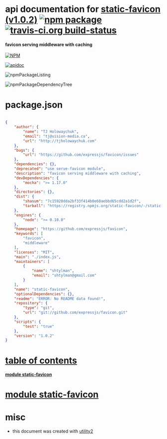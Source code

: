 # api documentation for  [static-favicon (v1.0.2)](https://github.com/expressjs/favicon)  [![npm package](https://img.shields.io/npm/v/npmdoc-static-favicon.svg?style=flat-square)](https://www.npmjs.org/package/npmdoc-static-favicon) [![travis-ci.org build-status](https://api.travis-ci.org/npmdoc/node-npmdoc-static-favicon.svg)](https://travis-ci.org/npmdoc/node-npmdoc-static-favicon)
#### favicon serving middleware with caching

[![NPM](https://nodei.co/npm/static-favicon.png?downloads=true)](https://www.npmjs.com/package/static-favicon)

[![apidoc](https://npmdoc.github.io/node-npmdoc-static-favicon/build/screenCapture.buildNpmdoc.browser._2Fhome_2Ftravis_2Fbuild_2Fnpmdoc_2Fnode-npmdoc-static-favicon_2Ftmp_2Fbuild_2Fapidoc.html.png)](https://npmdoc.github.io/node-npmdoc-static-favicon/build/apidoc.html)

![npmPackageListing](https://npmdoc.github.io/node-npmdoc-static-favicon/build/screenCapture.npmPackageListing.svg)

![npmPackageDependencyTree](https://npmdoc.github.io/node-npmdoc-static-favicon/build/screenCapture.npmPackageDependencyTree.svg)



# package.json

```json

{
    "author": {
        "name": "TJ Holowaychuk",
        "email": "tj@vision-media.ca",
        "url": "http://tjholowaychuk.com"
    },
    "bugs": {
        "url": "https://github.com/expressjs/favicon/issues"
    },
    "dependencies": {},
    "deprecated": "use serve-favicon module",
    "description": "favicon serving middleware with caching",
    "devDependencies": {
        "mocha": ">= 1.17.0"
    },
    "directories": {},
    "dist": {
        "shasum": "7c15920dda2bf33f414b0e60aebbd65cdd2a1d2f",
        "tarball": "https://registry.npmjs.org/static-favicon/-/static-favicon-1.0.2.tgz"
    },
    "engines": {
        "node": ">= 0.10.0"
    },
    "homepage": "https://github.com/expressjs/favicon",
    "keywords": [
        "favicon",
        "middleware"
    ],
    "licenses": "MIT",
    "main": "./index.js",
    "maintainers": [
        {
            "name": "shtylman",
            "email": "shtylman@gmail.com"
        }
    ],
    "name": "static-favicon",
    "optionalDependencies": {},
    "readme": "ERROR: No README data found!",
    "repository": {
        "type": "git",
        "url": "git://github.com/expressjs/favicon.git"
    },
    "scripts": {
        "test": "true"
    },
    "version": "1.0.2"
}
```



# <a name="apidoc.tableOfContents"></a>[table of contents](#apidoc.tableOfContents)

#### [module static-favicon](#apidoc.module.static-favicon)



# <a name="apidoc.module.static-favicon"></a>[module static-favicon](#apidoc.module.static-favicon)



# misc
- this document was created with [utility2](https://github.com/kaizhu256/node-utility2)
